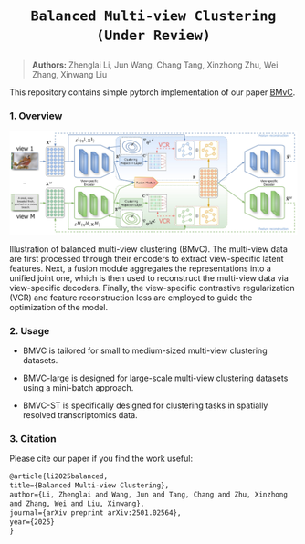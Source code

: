 # <p align=center>`Balanced Multi-view Clustering (Under Review)`</p>

> **Authors:**
Zhenglai Li, Jun Wang, Chang Tang, Xinzhong Zhu, Wei Zhang, Xinwang Liu

This repository contains simple pytorch implementation of our paper [BMvC](https://arxiv.org/abs/2501.02564).

### 1. Overview

<p align="center">
    <img src="assest/BMvC.jpg"/> <br />
</p>

Illustration of balanced multi-view clustering (BMvC). The multi-view data are first processed through their encoders to extract view-specific latent features. Next, a fusion module aggregates the representations into a unified joint one, which is then used to reconstruct the multi-view data via view-specific decoders. Finally, the view-specific contrastive regularization (VCR) and feature reconstruction loss are employed to guide the optimization of the model. <br>

### 2. Usage
+ BMVC is tailored for small to medium-sized multi-view clustering datasets.

+ BMVC-large is designed for large-scale multi-view clustering datasets using a mini-batch approach.

+ BMVC-ST is specifically designed for clustering tasks in spatially resolved transcriptomics data.

### 3. Citation

Please cite our paper if you find the work useful:

    @article{li2025balanced,
    title={Balanced Multi-view Clustering},
    author={Li, Zhenglai and Wang, Jun and Tang, Chang and Zhu, Xinzhong and Zhang, Wei and Liu, Xinwang},
    journal={arXiv preprint arXiv:2501.02564},
    year={2025}
    }